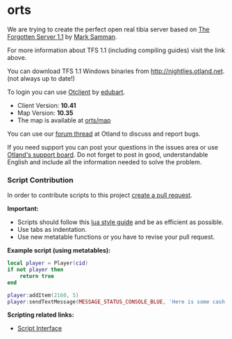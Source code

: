 orts
===============
We are trying to create the perfect open real tibia server based on [The Forgotten Server 1.1](https://github.com/otland/forgottenserver) by [Mark Samman](https://github.com/marksamman).

For more information about TFS 1.1 (including compiling guides) visit the link above.

You can download TFS 1.1 Windows binaries from http://nightlies.otland.net. (not always up to date!)

To login you can use [Otclient](https://github.com/edubart/otclient) by [edubart](https://github.com/edubart).

- Client Version: **10.41**
- Map Version: **10.35**
- The map is available at [orts/map](https://github.com/orts/map)

You can use our [forum thread](http://otland.net/threads/best-released-rlmap-10-41-based-1-0-new-roshamuul-new-quests-optimized-bug-fixing-open-source.204514/) at Otland to discuss and report bugs.

If you need support you can post your questions in the issues area or use [Otland's support board](http://otland.net/forums/support.16/). Do not forget to post in good, understandable English and include all the information needed to solve the problem.

### Script Contribution
In order to contribute scripts to this project [create a pull request](http://otland.net/threads/contributing-to-someones-repository-create-a-pull-request-on-github.210627/).

**Important:**
- Scripts should follow this [lua style guide](https://github.com/Olivine-Labs/lua-style-guide) and be as efficient as possible.
- Use tabs as indentation.
- Use new metatable functions or you have to revise your pull request.

**Example script (using metatables):**
```lua
local player = Player(cid)
if not player then
	return true
end

player:addItem(2160, 5)
player:sendTextMessage(MESSAGE_STATUS_CONSOLE_BLUE, 'Here is some cash.')
```

**Scripting related links:**
- [Script Interface](https://github.com/otland/forgottenserver/wiki/Script-Interface)
